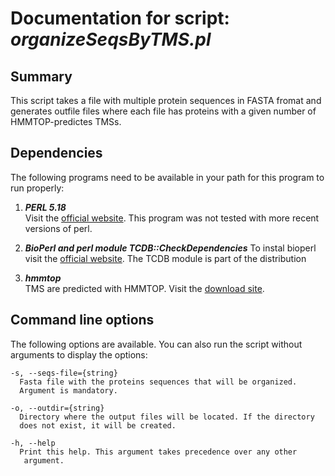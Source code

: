 # Documentation for script: _organizeSeqsByTMS.pl_

## Summary
This script takes a file with multiple protein sequences in FASTA fromat
and generates outfile files where each file has proteins with a given
number of HMMTOP-predictes TMSs.

## Dependencies
The following programs need to be available in your path for this 
program to run properly:

1. **_PERL 5.18_**  
Visit the [official website](https://www.perl.org/). This program 
was not tested with more recent versions of perl.

2. **_BioPerl and perl module TCDB::CheckDependencies_**
To instal bioperl visit the [official website](https://bioperl.org/). 
The TCDB module is part of the distribution

3. **_hmmtop_**  
TMS are predicted with HMMTOP. Visit the [download site](http://www.enzim.hu/hmmtop/html/download.html).


## Command line options
The following options are available. You can also run the 
script without arguments to display the options:


    -s, --seqs-file={string}
      Fasta file with the proteins sequences that will be organized.
      Argument is mandatory.

    -o, --outdir={string}
      Directory where the output files will be located. If the directory
      does not exist, it will be created.
      
    -h, --help
      Print this help. This argument takes precedence over any other
       argument.
